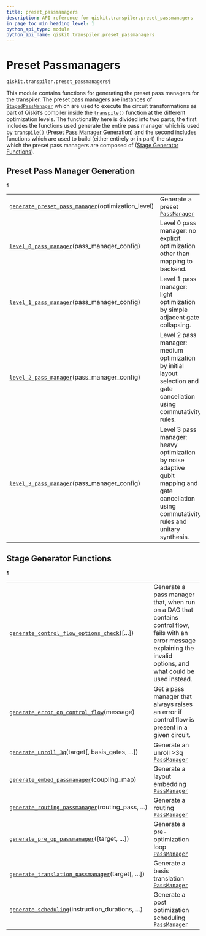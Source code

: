 ```yaml
---
title: preset_passmanagers
description: API reference for qiskit.transpiler.preset_passmanagers
in_page_toc_min_heading_level: 1
python_api_type: module
python_api_name: qiskit.transpiler.preset_passmanagers
---
```


<span id="module-qiskit.transpiler.preset_passmanagers" />

<span id="qiskit-transpiler-preset-passmanagers" />

# Preset Passmanagers

<span id="module-qiskit.transpiler.preset_passmanagers" />

`qiskit.transpiler.preset_passmanagers¶`

This module contains functions for generating the preset pass managers for the transpiler. The preset pass managers are instances of [`StagedPassManager`](qiskit.transpiler.StagedPassManager "qiskit.transpiler.StagedPassManager") which are used to execute the circuit transformations as part of Qiskit’s compiler inside the [`transpile()`](qiskit.compiler.transpile "qiskit.compiler.transpile") function at the different optimization levels. The functionality here is divided into two parts, the first includes the functions used generate the entire pass manager which is used by [`transpile()`](qiskit.compiler.transpile "qiskit.compiler.transpile") ([Preset Pass Manager Generation](#preset-pass-manager-generators)) and the second includes functions which are used to build (either entirely or in part) the stages which the preset pass managers are composed of ([Stage Generator Functions](#stage-generators)).

<span id="preset-pass-manager-generators" />

## Preset Pass Manager Generation

<span id="module-qiskit.transpiler.preset_passmanagers" />

`¶`

|                                                                                                                                                                                                |                                                                                                                                                 |
| ---------------------------------------------------------------------------------------------------------------------------------------------------------------------------------------------- | ----------------------------------------------------------------------------------------------------------------------------------------------- |
| [`generate_preset_pass_manager`](qiskit.transpiler.preset_passmanagers.generate_preset_pass_manager "qiskit.transpiler.preset_passmanagers.generate_preset_pass_manager")(optimization\_level) | Generate a preset [`PassManager`](qiskit.transpiler.PassManager "qiskit.transpiler.PassManager")                                                |
| [`level_0_pass_manager`](qiskit.transpiler.preset_passmanagers.level_0_pass_manager "qiskit.transpiler.preset_passmanagers.level_0_pass_manager")(pass\_manager\_config)                       | Level 0 pass manager: no explicit optimization other than mapping to backend.                                                                   |
| [`level_1_pass_manager`](qiskit.transpiler.preset_passmanagers.level_1_pass_manager "qiskit.transpiler.preset_passmanagers.level_1_pass_manager")(pass\_manager\_config)                       | Level 1 pass manager: light optimization by simple adjacent gate collapsing.                                                                    |
| [`level_2_pass_manager`](qiskit.transpiler.preset_passmanagers.level_2_pass_manager "qiskit.transpiler.preset_passmanagers.level_2_pass_manager")(pass\_manager\_config)                       | Level 2 pass manager: medium optimization by initial layout selection and gate cancellation using commutativity rules.                          |
| [`level_3_pass_manager`](qiskit.transpiler.preset_passmanagers.level_3_pass_manager "qiskit.transpiler.preset_passmanagers.level_3_pass_manager")(pass\_manager\_config)                       | Level 3 pass manager: heavy optimization by noise adaptive qubit mapping and gate cancellation using commutativity rules and unitary synthesis. |

<span id="stage-generators" />

## Stage Generator Functions

<span id="module-qiskit.transpiler.preset_passmanagers" />

`¶`

|                                                                                                                                                                                                                      |                                                                                                                                                                         |
| -------------------------------------------------------------------------------------------------------------------------------------------------------------------------------------------------------------------- | ----------------------------------------------------------------------------------------------------------------------------------------------------------------------- |
| [`generate_control_flow_options_check`](qiskit.transpiler.preset_passmanagers.common.generate_control_flow_options_check "qiskit.transpiler.preset_passmanagers.common.generate_control_flow_options_check")(\[...]) | Generate a pass manager that, when run on a DAG that contains control flow, fails with an error message explaining the invalid options, and what could be used instead. |
| [`generate_error_on_control_flow`](qiskit.transpiler.preset_passmanagers.common.generate_error_on_control_flow "qiskit.transpiler.preset_passmanagers.common.generate_error_on_control_flow")(message)               | Get a pass manager that always raises an error if control flow is present in a given circuit.                                                                           |
| [`generate_unroll_3q`](qiskit.transpiler.preset_passmanagers.common.generate_unroll_3q "qiskit.transpiler.preset_passmanagers.common.generate_unroll_3q")(target\[, basis\_gates, ...])                              | Generate an unroll >3q [`PassManager`](qiskit.transpiler.PassManager "qiskit.transpiler.PassManager")                                                                   |
| [`generate_embed_passmanager`](qiskit.transpiler.preset_passmanagers.common.generate_embed_passmanager "qiskit.transpiler.preset_passmanagers.common.generate_embed_passmanager")(coupling\_map)                     | Generate a layout embedding [`PassManager`](qiskit.transpiler.PassManager "qiskit.transpiler.PassManager")                                                              |
| [`generate_routing_passmanager`](qiskit.transpiler.preset_passmanagers.common.generate_routing_passmanager "qiskit.transpiler.preset_passmanagers.common.generate_routing_passmanager")(routing\_pass, ...)          | Generate a routing [`PassManager`](qiskit.transpiler.PassManager "qiskit.transpiler.PassManager")                                                                       |
| [`generate_pre_op_passmanager`](qiskit.transpiler.preset_passmanagers.common.generate_pre_op_passmanager "qiskit.transpiler.preset_passmanagers.common.generate_pre_op_passmanager")(\[target, ...])                 | Generate a pre-optimization loop [`PassManager`](qiskit.transpiler.PassManager "qiskit.transpiler.PassManager")                                                         |
| [`generate_translation_passmanager`](qiskit.transpiler.preset_passmanagers.common.generate_translation_passmanager "qiskit.transpiler.preset_passmanagers.common.generate_translation_passmanager")(target\[, ...])  | Generate a basis translation [`PassManager`](qiskit.transpiler.PassManager "qiskit.transpiler.PassManager")                                                             |
| [`generate_scheduling`](qiskit.transpiler.preset_passmanagers.common.generate_scheduling "qiskit.transpiler.preset_passmanagers.common.generate_scheduling")(instruction\_durations, ...)                            | Generate a post optimization scheduling [`PassManager`](qiskit.transpiler.PassManager "qiskit.transpiler.PassManager")                                                  |

